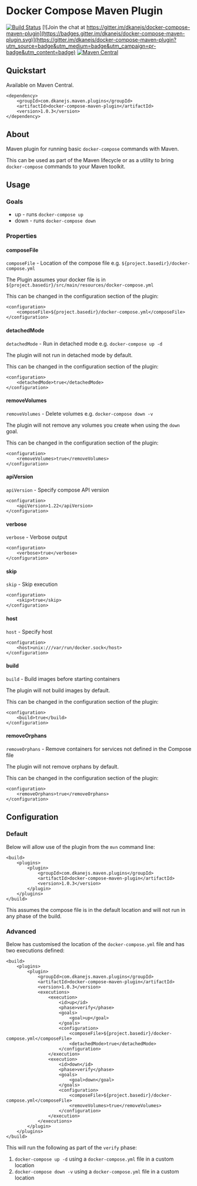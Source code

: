 # Docker Compose Maven Plugin
[![Build Status](https://travis-ci.org/dkanejs/docker-compose-maven-plugin.svg?branch=master)](https://travis-ci.org/dkanejs/docker-compose-maven-plugin)
[![Join the chat at https://gitter.im/dkanejs/docker-compose-maven-plugin](https://badges.gitter.im/dkanejs/docker-compose-maven-plugin.svg)](https://gitter.im/dkanejs/docker-compose-maven-plugin?utm_source=badge&utm_medium=badge&utm_campaign=pr-badge&utm_content=badge)
[![Maven Central](https://maven-badges.herokuapp.com/maven-central/com.dkanejs.maven.plugins/docker-compose-maven-plugin/badge.svg)](https://maven-badges.herokuapp.com/maven-central/com.dkanejs.maven.plugins/docker-compose-maven-plugin)

## Quickstart
Available on Maven Central.
```
<dependency>
    <groupId>com.dkanejs.maven.plugins</groupId>
    <artifactId>docker-compose-maven-plugin</artifactId>
    <version>1.0.3</version>
</dependency>
```

## About
Maven plugin for running basic `docker-compose` commands with Maven.

This can be used as part of the Maven lifecycle or as a utility to bring `docker-compose` commands to your Maven toolkit.

## Usage
### Goals
* up - runs `docker-compose up`
* down - runs `docker-compose down`

### Properties
#### composeFile
`composeFile` - Location of the compose file e.g. `${project.basedir}/docker-compose.yml`

The Plugin assumes your docker file is in `${project.basedir}/src/main/resources/docker-compose.yml`

This can be changed in the configuration section of the plugin:

```
<configuration>
    <composeFile>${project.basedir}/docker-compose.yml</composeFile>
</configuration>
```

#### detachedMode
`detachedMode` - Run in detached mode e.g. `docker-compose up -d`

The plugin will not run in detached mode by default.

This can be changed in the configuration section of the plugin:

```
<configuration>
    <detachedMode>true</detachedMode>
</configuration>
```

#### removeVolumes
`removeVolumes` - Delete volumes e.g. `docker-compose down -v`

The plugin will not remove any volumes you create when using the `down` goal.

This can be changed in the configuration section of the plugin:

```
<configuration>
    <removeVolumes>true</removeVolumes>
</configuration>
```

#### apiVersion
`apiVersion` - Specify compose API version

```
<configuration>
   	<apiVersion>1.22</apiVersion>
</configuration>
```

#### verbose
`verbose` - Verbose output

```
<configuration>
   	<verbose>true</verbose>
</configuration>
```
#### skip
`skip` - Skip execution

```
<configuration>
   	<skip>true</skip>
</configuration>
```
#### host
`host` - Specify host

```
<configuration>
    <host>unix:///var/run/docker.sock</host>
</configuration>
```
#### build
`build` - Build images before starting containers

The plugin will not build images by default.

This can be changed in the configuration section of the plugin:
```
<configuration>
    <build>true</build>
</configuration>
```
#### removeOrphans
`removeOrphans` - Remove containers for services not defined in the Compose file

The plugin will not remove orphans by default.

This can be changed in the configuration section of the plugin:
```
<configuration>
    <removeOrphans>true</removeOrphans>
</configuration>
```

## Configuration
### Default
Below will allow use of the plugin from the `mvn` command line:
```
<build>
    <plugins>
        <plugin>
            <groupId>com.dkanejs.maven.plugins</groupId>
            <artifactId>docker-compose-maven-plugin</artifactId>
            <version>1.0.3</version>
        </plugin>
    </plugins>
</build>
```
This assumes the compose file is in the default location and will not run in any phase of the build.

### Advanced
Below has customised the location of the `docker-compose.yml` file and has two executions defined:
```
<build>
    <plugins>
        <plugin>
            <groupId>com.dkanejs.maven.plugins</groupId>
            <artifactId>docker-compose-maven-plugin</artifactId>
            <version>1.0.3</version>
            <executions>
                <execution>
                    <id>up</id>
                    <phase>verify</phase>
                    <goals>
                        <goal>up</goal>
                    </goals>
                    <configuration>
                        <composeFile>${project.basedir}/docker-compose.yml</composeFile>
                        <detachedMode>true</detachedMode>
                    </configuration>
                </execution>
                <execution>
                    <id>down</id>
                    <phase>verify</phase>
                    <goals>
                        <goal>down</goal>
                    </goals>
                    <configuration>
                        <composeFile>${project.basedir}/docker-compose.yml</composeFile>
                        <removeVolumes>true</removeVolumes>
                    </configuration>
                </execution>
            </executions>
        </plugin>
    </plugins>
</build>
```

This will run the following as part of the `verify` phase:
 1. `docker-compose up -d` using a `docker-compose.yml` file in a custom location
 2. `docker-compose down -v` using a `docker-compose.yml` file in a custom location
